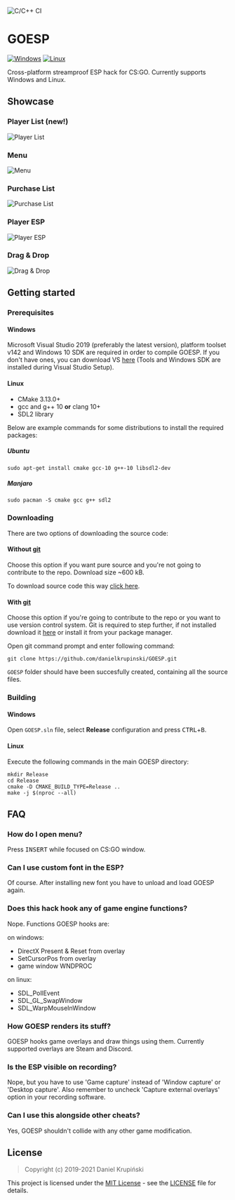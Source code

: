 ![C/C++ CI](https://github.com/playday3008/GOESP/workflows/C/C++%20CI/badge.svg)
# GOESP
[![Windows](https://github.com/danielkrupinski/GOESP/workflows/Windows/badge.svg?branch=master&event=push)](https://github.com/danielkrupinski/GOESP/actions?query=workflow%3AWindows) [![Linux](https://github.com/danielkrupinski/GOESP/workflows/Linux/badge.svg?branch=master&event=push)](https://github.com/danielkrupinski/GOESP/actions?query=workflow%3ALinux)

Cross-platform streamproof ESP hack for CS:GO. Currently supports Windows and Linux.

## Showcase

### Player List (new!)

![Player List](https://i.imgur.com/rtwZP1q.png)

### Menu

![Menu](https://i.imgur.com/eJ1oDaL.png)

### Purchase List

![Purchase List](https://i.imgur.com/58VLB8a.png)

### Player ESP

![Player ESP](https://i.imgur.com/l4cOW0c.png)

### Drag & Drop

![Drag & Drop](https://i.imgur.com/yDhV2eQ.gif)

## Getting started

### Prerequisites

#### Windows
Microsoft Visual Studio 2019 (preferably the latest version), platform toolset v142 and Windows 10 SDK are required in order to compile GOESP. If you don't have ones, you can download VS [here](https://visualstudio.microsoft.com/) (Tools and Windows SDK are installed during Visual Studio Setup).

#### Linux
-   CMake 3.13.0+
-   gcc and g++ 10 **or** clang 10+
-   SDL2 library

Below are example commands for some distributions to install the required packages:
##### Ubuntu
    sudo apt-get install cmake gcc-10 g++-10 libsdl2-dev
##### Manjaro
    sudo pacman -S cmake gcc g++ sdl2

<!--

#### macOS

    brew install gcc sdl2

-->

### Downloading
There are two options of downloading the source code:

#### Without [git](https://git-scm.com)

Choose this option if you want pure source and you're not going to contribute to the repo. Download size ~600 kB.

To download source code this way [click here](https://github.com/danielkrupinski/GOESP/archive/master.zip).

#### With [git](https://git-scm.com)

Choose this option if you're going to contribute to the repo or you want to use version control system. Git is required to step further, if not installed download it [here](https://git-scm.com) or install it from your package manager.

Open git command prompt and enter following command:

    git clone https://github.com/danielkrupinski/GOESP.git

`GOESP` folder should have been succesfully created, containing all the source files.

### Building

#### Windows
Open `GOESP.sln` file, select **Release** configuration and press <kbd>CTRL</kbd>+<kbd>B</kbd>.

#### Linux
Execute the following commands in the main GOESP directory:

    mkdir Release
    cd Release
    cmake -D CMAKE_BUILD_TYPE=Release ..
    make -j $(nproc --all)

## FAQ

### How do I open menu?
Press <kbd>INSERT</kbd> while focused on CS:GO window.

### Can I use custom font in the ESP?
Of course. After installing new font you have to unload and load GOESP again.

### Does this hack hook any of game engine functions?
Nope. Functions GOESP hooks are:

on windows:
-   DirectX Present & Reset from overlay
-   SetCursorPos from overlay
-   game window WNDPROC

on linux:
-   SDL_PollEvent
-   SDL_GL_SwapWindow
-   SDL_WarpMouseInWindow

### How GOESP renders its stuff?
GOESP hooks game overlays and draw things using them. Currently supported overlays are Steam and Discord.

### Is the ESP visible on recording?
Nope, but you have to use 'Game capture' instead of 'Window capture' or 'Desktop capture'. Also remember to uncheck 'Capture external overlays' option in your recording software.

### Can I use this alongside other cheats?
Yes, GOESP shouldn't collide with any other game modification.

## License

> Copyright (c) 2019-2021 Daniel Krupiński

This project is licensed under the [MIT License](https://opensource.org/licenses/mit-license.php) - see the [LICENSE](LICENSE) file for details.
